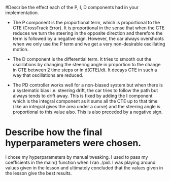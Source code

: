 #Describe the effect each of the P, I, D components had in your implementation.

* The P component is the proportional term, which is proportional to the CTE (CrossTrack Error). It is proportional in the sense that when the CTE reduces we turn the steering in the opposite direction and therefore the term is followed by a negative sign. However, the car always overshoots when we only use the P term and we get a very non-desirable oscillating motion.

* The D component is the differential term. It tries to smooth out the oscillations by changing the steering angle in proportion to the change in CTE between 2 time steps or in d(CTE)/dt. It decays CTE in such a way that oscillations are reduced.

* The PD controller works well for a non-biased system but when there is a systematic bias i.e. steering drift, the car tries to follow the path but always tends to drift away. This is fixed by adding the I component which is the integral component as it sums all the CTE up to that time (like an integral gives the area under a curve) and the steering angle is proportional to this value also. This is also preceded by a negative sign.

# Describe how the final hyperparameters were chosen.

I chose my hyperparameters by manual tweaking. I used to pass my coefficients in the main() function when I ran ./pid. I was playing around values given in the lesson and ultimately concluded that the values given in the lesson give the best results.